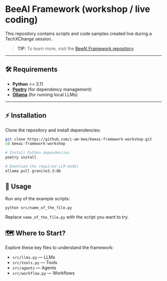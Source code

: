 # BeeAI Framework (workshop / live coding)

This repository contains scripts and code samples created live during a TechXChange session.

> **TIP:** To learn more, visit the [BeeAI Framework repository](https://github.com/i-am-bee/beeai-framework/).

---

## 🛠️ Requirements

- **Python** >= 3.11
- **[Poetry](https://python-poetry.org/)** (for dependency management)
- **[Ollama](https://ollama.com/)** (for running local LLMs)

---

## ⚡ Installation

Clone the repository and install dependencies:

```bash
git clone https://github.com/i-am-bee/beeai-framework-workshop.git
cd beeai-framework-workshop

# Install Python dependencies
poetry install

# Download the required LLM model
ollama pull granite3.3:8b
```

## 🏃 Usage

Run any of the example scripts:

```
python src/name_of_the_file.py
```

Replace `name_of_the_file.py` with the script you want to try.

## 🗺️ Where to Start?

Explore these key files to understand the framework:

- `src/llms.py` — LLMs
- `src/tools.py` — Tools
- `src/agents` — Agents
- `src/workflow.py` — Workflows